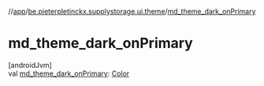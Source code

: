 //[app](../../index.md)/[be.pieterpletinckx.supplystorage.ui.theme](index.md)/[md_theme_dark_onPrimary](md_theme_dark_on-primary.md)

# md_theme_dark_onPrimary

[androidJvm]\
val [md_theme_dark_onPrimary](md_theme_dark_on-primary.md): [Color](https://developer.android.com/reference/kotlin/androidx/compose/ui/graphics/Color.html)
